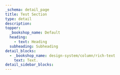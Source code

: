 ```yaml
---
_schema: detail_page
title: Test Section
type: detail
description:
topper:
  _bookshop_name: Default
  heading:
    - text: Heading
  subheading: Subheading
detail_blocks:
  - _bookshop_name: design-system/column/rich-text
    text: Text.
detail_sidebar_blocks:
---
```

